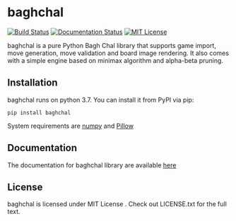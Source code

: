 # baghchal

[![Build Status](https://travis-ci.org/basnetsoyuj/baghchal.svg?branch=master)](https://travis-ci.org/basnetsoyuj/baghchal) [![Documentation Status](https://readthedocs.org/projects/baghchal/badge/?version=latest)](https://baghchal.readthedocs.io/en/latest/?badge=latest) [![MIT License](https://img.shields.io/badge/license-MIT-blue.svg?style=flat)](http://choosealicense.com/licenses/mit/)
 

baghchal is a pure Python Bagh Chal library that supports game import, move generation, move validation and board image rendering. It also comes with a simple engine based on minimax algorithm and alpha-beta pruning.

## Installation
baghchal runs on python 3.7. You can install it from PyPI via pip:

```
pip install baghchal
```
System requirements are [numpy](https://pypi.org/project/numpy/) and  [Pillow](https://pypi.org/project/Pillow/)

## Documentation 
The documentation for baghchal library are available [here](https://baghchal.readthedocs.io/en/latest/)

## License
baghchal is licensed under MIT License . Check out LICENSE.txt for the full text.